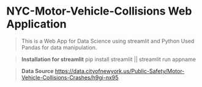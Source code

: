 # NYC-Motor-Vehicle-Collisions Web Application 

> This is a Web App for Data Science using streamlit and Python 
> Used Pandas for data manipulation.

> **Installation for streamlit**
pip install streamlit ||
streamlit run appname

> **Data Source**
> https://data.cityofnewyork.us/Public-Safety/Motor-Vehicle-Collisions-Crashes/h9gi-nx95
> 

